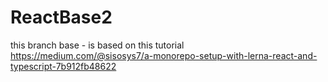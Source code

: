 # ReactBase2


this branch base - is based on this tutorial
https://medium.com/@sisosys7/a-monorepo-setup-with-lerna-react-and-typescript-7b912fb48622

